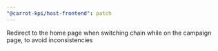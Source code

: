 ```yaml
---
"@carrot-kpi/host-frontend": patch
---
```


Redirect to the home page when switching chain while on the campaign page, to avoid inconsistencies

